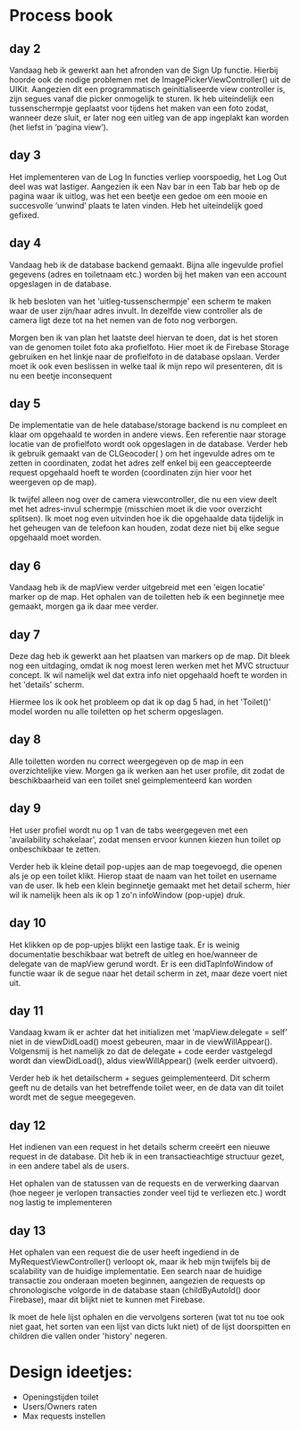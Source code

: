 # Process book

## day 2
Vandaag heb ik gewerkt aan het afronden van de Sign Up functie. Hierbij hoorde ook de nodige problemen met de ImagePickerViewController() uit de UIKit. Aangezien dit een programmatisch geinitialiseerde view controller is, zijn segues vanaf die picker onmogelijk te sturen. Ik heb uiteindelijk een tussenschermpje geplaatst voor tijdens het maken van een foto zodat, wanneer deze sluit, er later nog een uitleg van de app ingeplakt kan worden (het liefst in ‘pagina view’).

## day 3
Het implementeren van de Log In functies verliep voorspoedig, het Log Out deel was wat lastiger. Aangezien ik een Nav bar in een Tab bar heb op de pagina waar ik uitlog, was het  een beetje een gedoe om een mooie en succesvolle ‘unwind’ plaats te laten vinden. Heb het uiteindelijk goed gefixed.

## day 4
Vandaag heb ik de database backend gemaakt. Bijna alle ingevulde profiel gegevens (adres en toiletnaam etc.) worden bij het maken van een account opgeslagen in de database.

Ik heb besloten van het 'uitleg-tussenschermpje' een scherm te maken waar de user zijn/haar adres invult. In dezelfde view controller als de camera ligt deze tot na het nemen van de foto nog verborgen.

Morgen ben ik van plan het laatste deel hiervan te doen, dat is het storen van de genomen toilet foto aka profielfoto. Hier moet ik de Firebase Storage gebruiken en het linkje naar de profielfoto in de database opslaan. Verder moet ik ook even beslissen in welke taal ik mijn repo wil presenteren, dit is nu een beetje inconsequent

## day 5
De implementatie van de hele database/storage backend is nu compleet en klaar om opgehaald te worden in andere views. Een referentie naar storage locatie van de profielfoto wordt ook opgeslagen in de database. Verder heb ik gebruik gemaakt van de CLGeocoder( ) om het ingevulde adres om te zetten in coordinaten, zodat het adres zelf enkel bij een geaccepteerde request opgehaald hoeft te worden (coordinaten zijn hier voor het weergeven op de map).

Ik twijfel alleen nog over de camera viewcontroller, die nu een view deelt met het adres-invul schermpje (misschien moet ik die voor overzicht splitsen). Ik moet nog even uitvinden hoe ik die opgehaalde data tijdelijk in het geheugen van de telefoon kan houden, zodat deze niet bij elke segue opgehaald moet worden.

## day 6
Vandaag heb ik de mapView verder uitgebreid met een 'eigen locatie' marker op de map. Het ophalen van de toiletten heb ik een beginnetje mee gemaakt, morgen ga ik daar mee verder. 

## day 7
Deze dag heb ik gewerkt aan het plaatsen van markers op de map. Dit bleek nog een uitdaging, omdat ik nog moest leren werken met het MVC structuur concept. Ik wil namelijk wel dat extra info niet opgehaald hoeft te worden in het 'details' scherm. 

Hiermee los ik ook het probleem op dat ik op dag 5 had, in het 'Toilet()' model worden nu alle toiletten op het scherm opgeslagen.

## day 8
Alle toiletten worden nu correct weergegeven op de map in een overzichtelijke view. Morgen ga ik werken aan het user profile, dit zodat de beschikbaarheid van een toilet snel geimplementeerd kan worden

## day 9
Het user profiel wordt nu op 1 van de tabs weergegeven met een 'availability schakelaar', zodat mensen ervoor kunnen kiezen hun toilet op onbeschikbaar te zetten. 

Verder heb ik kleine detail pop-upjes aan de map toegevoegd, die openen als je op een toilet klikt. Hierop staat de naam van het toilet en username van de user. Ik heb een klein beginnetje gemaakt met het detail scherm, hier wil ik namelijk heen als ik op 1 zo'n infoWindow (pop-upje) druk.

## day 10
Het klikken op de pop-upjes blijkt een lastige taak. Er is weinig documentatie beschikbaar wat betreft de uitleg en hoe/wanneer de delegate van de mapView gerund wordt. Er is een didTapInfoWindow of functie waar ik de segue naar het detail scherm in zet, maar deze voert niet uit.

## day 11
Vandaag kwam ik er achter dat het initializen met 'mapView.delegate = self' niet in de viewDidLoad() moest gebeuren, maar in de viewWillAppear(). Volgensmij is het namelijk zo dat de delegate + code eerder vastgelegd wordt dan viewDidLoad(), aldus viewWillAppear() (welk eerder uitvoerd).

Verder heb ik het detailscherm + segues geimplementeerd. Dit scherm geeft nu de details van het betreffende toilet weer, en de data van dit toilet wordt met de segue meegegeven.

## day 12
Het indienen van een request in het details scherm creeërt een nieuwe request in de database. Dit heb ik in een transactieachtige structuur gezet, in een andere tabel als de users.

Het ophalen van de statussen van de requests en de verwerking daarvan (hoe negeer je verlopen transacties zonder veel tijd te verliezen etc.) wordt nog lastig te implementeren

## day 13
Het ophalen van een request die de user heeft ingediend in de MyRequestViewController() verloopt ok, maar ik heb mijn twijfels bij de scalability van de huidige implementatie. Een search naar de huidige transactie zou onderaan moeten beginnen, aangezien de requests op chronologische volgorde in de database staan (childByAutoId() door Firebase), maar dit blijkt niet te kunnen met Firebase. 

Ik moet de hele lijst ophalen en die vervolgens sorteren (wat tot nu toe ook niet gaat, het sorten van een lijst van dicts lukt niet) of de lijst doorspitten en children die vallen onder 'history' negeren. 


# Design ideetjes:

* Openingstijden toilet
* Users/Owners raten
* Max requests instellen
